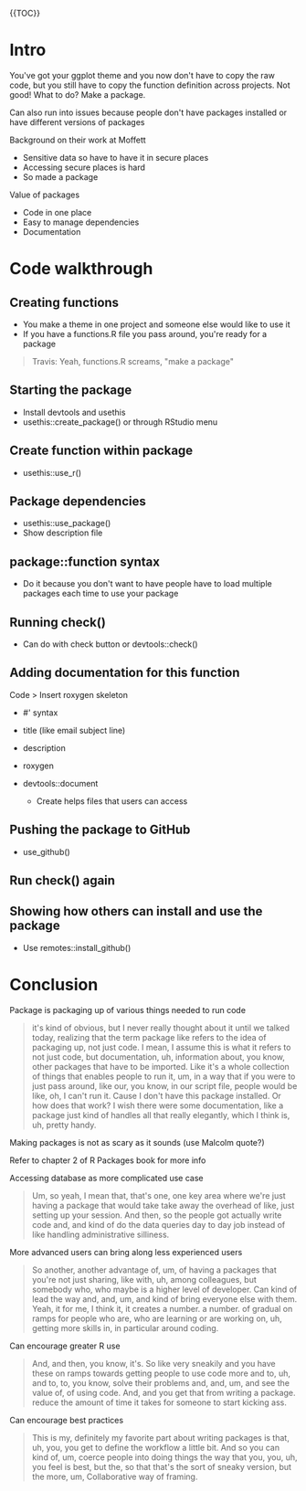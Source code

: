 {{TOC}}


# Intro

You've got your ggplot theme and you now don't have to copy the raw code, but you still have to copy the function definition across projects. Not good! What to do? Make a package.

Can also run into issues because people don't have packages installed or have different versions of packages

Background on their work at Moffett
- Sensitive data so have to have it in secure places
- Accessing secure places is hard
- So made a package

Value of packages
- Code in one place
- Easy to manage dependencies
- Documentation

# Code walkthrough

## Creating functions

- You make a theme in one project and someone else would like to use it
- If you have a functions.R file you pass around, you're ready for a package 
> Travis: Yeah, functions.R screams, "make a package"

## Starting the package

- Install devtools and usethis
- usethis::create_package() or through RStudio menu

## Create function within package

- usethis::use_r()  

## Package dependencies

- usethis::use_package()
- Show description file

## package::function syntax

- Do it because you don't want to have people have to load multiple packages each time to use your package

## Running check()

- Can do with check button or devtools::check()
  
## Adding documentation for this function

Code > Insert roxygen skeleton

- #' syntax
- title (like email subject line)
- description
- roxygen

- devtools::document
	- Create helps files that users can access

## Pushing the package to GitHub

- use_github()

## Run check() again

## Showing how others can install and use the package

- Use remotes::install_github()

# Conclusion

Package is packaging up of various things needed to run code

> it's kind of obvious, but I never really thought about it until we talked today, realizing that the term package like refers to the idea of packaging up, not just code. I mean, I assume this is what it refers to not just code, but documentation, uh, information about, you know, other packages that have to be imported. Like it's a whole collection of things that enables people to run it, um, in a way that if you were to just pass around, like our, you know, in our script file, people would be like, oh, I can't run it. Cause I don't have this package installed. Or how does that work? I wish there were some documentation, like a package just kind of handles all that really elegantly, which I think is, uh, pretty handy.

Making packages is not as scary as it sounds (use Malcolm quote?)

Refer to chapter 2 of R Packages book for more info

Accessing database as more complicated use case

> Um, so yeah, I mean that, that's one, one key area where we're just having a package that would take take away the overhead of like, just setting up your session. And then, so the people got actually write code and, and kind of do the data queries day to day job instead of like handling administrative silliness.

More advanced users can bring along less experienced users

> So another, another advantage of, um, of having a packages that you're not just sharing, like with, uh, among colleagues, but somebody who, who maybe is a higher level of developer. Can kind of lead the way and, and, um, and kind of bring everyone else with them.
> Yeah, it for me, I think it, it creates a number. a number. of gradual on ramps for people who are, who are learning or are working on, uh, getting more skills in, in particular around coding.

Can encourage greater R use

> And, and then, you know, it's. So like very sneakily and you have these on ramps towards getting people to use code more and to, uh, and to, to, you know, solve their problems and, and, um, and see the value of, of using code. And, and you get that from writing a package. 
> reduce the amount of time it takes for someone to start kicking ass.

Can encourage best practices

> This is my, definitely my favorite part about writing packages is that, uh, you, you get to define the workflow a little bit. 
> And so you can kind of, um, coerce people into doing things the way that you, you, uh, you feel is best, but the, so that that's the sort of sneaky version, but the more, um, Collaborative way of framing.

